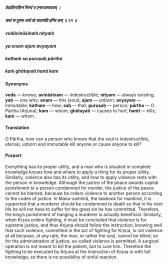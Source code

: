 ##### वेदाविनाशिनं नित्यं य एनमजमव्ययम् ।
##### कथं स पुरुषः पार्थ कं घातयति हन्ति कम् ॥ २१ ॥

##### vedāvināśinaṁ nityaṁ
##### ya enam ajam avyayam
##### kathaṁ sa puruṣaḥ pārtha
##### kaṁ ghātayati hanti kam

#### Synonyms

**veda** — knows; **avināśinam** — indestructible; **nityam** — always existing; **yaḥ** — one who; **enam** — this (soul); **ajam** — unborn; **avyayam** — immutable; **katham** — how; **saḥ** — that; **puruṣaḥ** — person; **pārtha** — O Pārtha (Arjuna); **kam** — whom; **ghātayati** — causes to hurt; **hanti** — kills; **kam** — whom.

#### Translation

O Pārtha, how can a person who knows that the soul is indestructible, eternal, unborn and immutable kill anyone or cause anyone to kill?

#### Purport

Everything has its proper utility, and a man who is situated in complete knowledge knows how and where to apply a thing for its proper utility. Similarly, violence also has its utility, and how to apply violence rests with the person in knowledge. Although the justice of the peace awards capital punishment to a person condemned for murder, the justice of the peace cannot be blamed, because he orders violence to another person according to the codes of justice. In Manu-saṁhitā, the lawbook for mankind, it is supported that a murderer should be condemned to death so that in his next life he will not have to suffer for the great sin he has committed. Therefore, the king’s punishment of hanging a murderer is actually beneficial. Similarly, when Kṛṣṇa orders fighting, it must be concluded that violence is for supreme justice, and thus Arjuna should follow the instruction, knowing well that such violence, committed in the act of fighting for Kṛṣṇa, is not violence at all because, at any rate, the man, or rather the soul, cannot be killed; so for the administration of justice, so-called violence is permitted. A surgical operation is not meant to kill the patient, but to cure him. Therefore the fighting to be executed by Arjuna at the instruction of Kṛṣṇa is with full knowledge, so there is no possibility of sinful reaction.